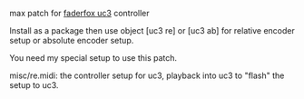 max patch for [faderfox uc3](http://www.faderfox.de/uc3.html) controller

Install as a package then use object [uc3 re] or [uc3 ab] for relative encoder setup or absolute encoder setup.

You need my special setup to use this patch.

misc/re.midi: the controller setup for uc3, playback into uc3 to "flash" the setup to uc3.
